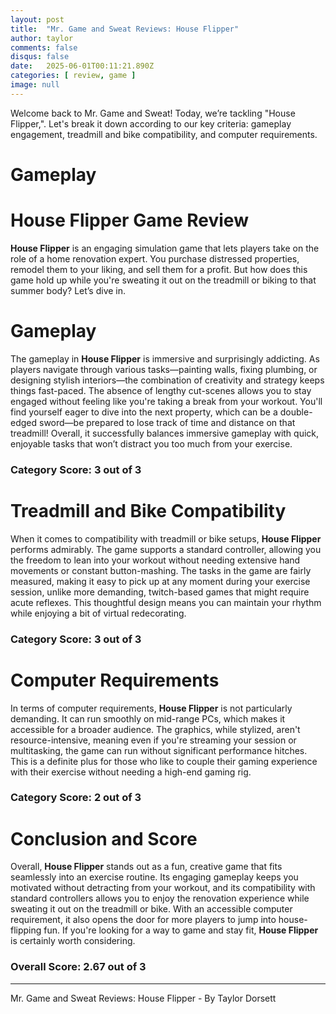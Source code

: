 ```yaml
---
layout: post
title:  "Mr. Game and Sweat Reviews: House Flipper"
author: taylor
comments: false
disqus: false
date:   2025-06-01T00:11:21.890Z
categories: [ review, game ]
image: null
---
```


Welcome back to Mr. Game and Sweat! Today, we’re tackling "House Flipper,". Let's break it down according to our key criteria: gameplay engagement, treadmill and bike compatibility, and computer requirements.

# Gameplay

# House Flipper Game Review

**House Flipper** is an engaging simulation game that lets players take on the role of a home renovation expert. You purchase distressed properties, remodel them to your liking, and sell them for a profit. But how does this game hold up while you're sweating it out on the treadmill or biking to that summer body? Let’s dive in.

# Gameplay

The gameplay in **House Flipper** is immersive and surprisingly addicting. As players navigate through various tasks—painting walls, fixing plumbing, or designing stylish interiors—the combination of creativity and strategy keeps things fast-paced. The absence of lengthy cut-scenes allows you to stay engaged without feeling like you're taking a break from your workout. You'll find yourself eager to dive into the next property, which can be a double-edged sword—be prepared to lose track of time and distance on that treadmill! Overall, it successfully balances immersive gameplay with quick, enjoyable tasks that won’t distract you too much from your exercise.

### Category Score: 3 out of 3

# Treadmill and Bike Compatibility

When it comes to compatibility with treadmill or bike setups, **House Flipper** performs admirably. The game supports a standard controller, allowing you the freedom to lean into your workout without needing extensive hand movements or constant button-mashing. The tasks in the game are fairly measured, making it easy to pick up at any moment during your exercise session, unlike more demanding, twitch-based games that might require acute reflexes. This thoughtful design means you can maintain your rhythm while enjoying a bit of virtual redecorating.

### Category Score: 3 out of 3

# Computer Requirements

In terms of computer requirements, **House Flipper** is not particularly demanding. It can run smoothly on mid-range PCs, which makes it accessible for a broader audience. The graphics, while stylized, aren't resource-intensive, meaning even if you're streaming your session or multitasking, the game can run without significant performance hitches. This is a definite plus for those who like to couple their gaming experience with their exercise without needing a high-end gaming rig.

### Category Score: 2 out of 3

# Conclusion and Score

Overall, **House Flipper** stands out as a fun, creative game that fits seamlessly into an exercise routine. Its engaging gameplay keeps you motivated without detracting from your workout, and its compatibility with standard controllers allows you to enjoy the renovation experience while sweating it out on the treadmill or bike. With an accessible computer requirement, it also opens the door for more players to jump into house-flipping fun. If you're looking for a way to game and stay fit, **House Flipper** is certainly worth considering.

### Overall Score: 2.67 out of 3

---

Mr. Game and Sweat Reviews: House Flipper - By Taylor Dorsett
